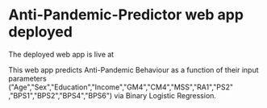 # Anti-Pandemic-Predictor web app deployed

The deployed web app is live at 

This web app predicts Anti-Pandemic Behaviour as a function of their input parameters ("Age","Sex","Education","Income","GM4","CM4","MSS","RA1","PS2"
           ,"BPS1","BPS2","BPS4","BPS6") via Binary Logistic Regression.


